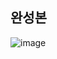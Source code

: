 ## 완성본
![image](https://user-images.githubusercontent.com/53041002/63224563-ee945d80-c200-11e9-8891-7f2aab336da8.png)
